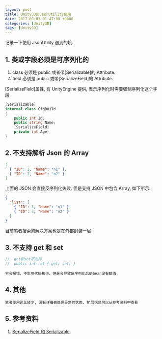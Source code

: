 ```yaml
---
layout: post
title: Unity3D的JsonUtility使用
date: 2017-09-03 01:47:00 +0800
categories: [Unity3D]
tags: [Unity3D]
---
```


记录一下使用 JsonUtility 遇到的坑.

## 1. 类或字段必须是可序列化的

1.  class 必须是 public 或者带[Serializable]的 Attribute.
2.  field 必须是 public 或带[SerializeField]的 Attribute.

[SerializeField]属性, 有 UnityEngine 提供, 表示序列化时需要强制序列化这个字段.

```csharp
[Serializable]
internal class CfgBuild
{
    public int Id;
    public string Name;
    [SerializeField]
    private int Age;
}
```

## 2. 不支持解析 Json 的 Array

```json
[
  { "ID": 1, "Name": "n1" },
  { "ID": 2, "Name": "n2" }
]
```

上面的 JSON 会直接反序列化失败. 但是支持 JSON 中包含 Array, 如下所示:

```json
{
  "list": [
    { "ID": 1, "Name": "n1" },
    { "ID": 2, "Name": "n2" }
  ]
}
```

目前笔者搜索的解决方案也是在外部封装一层.

## 3. 不支持 get 和 set

```csharp
//  get和set不支持
//  public int ret { get; set; }
```

    不会报错，不影响代码执行。但是会导致反序列化后的bean没有赋值.

## 4. 其他

    笔者使用还比较少, 没有详细去处理异常的状态. 扩展信息可以从参考资料中查看

## 5. 参考资料

1.  [SerializeField 和 Serializable](http://www.cnblogs.com/zhaoqingqing/p/3995304.html).
